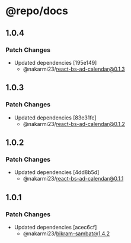 # @repo/docs

## 1.0.4

### Patch Changes

- Updated dependencies [195e149]
  - @nakarmi23/react-bs-ad-calendar@0.1.3

## 1.0.3

### Patch Changes

- Updated dependencies [83e31fc]
  - @nakarmi23/react-bs-ad-calendar@0.1.2

## 1.0.2

### Patch Changes

- Updated dependencies [4dd8b5d]
  - @nakarmi23/react-bs-ad-calendar@0.1.1

## 1.0.1

### Patch Changes

- Updated dependencies [acec6cf]
  - @nakarmi23/bikram-sambat@1.4.2
